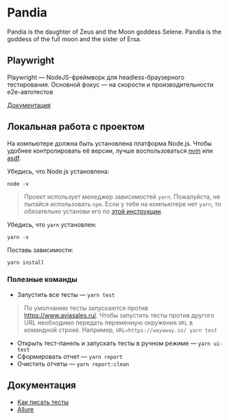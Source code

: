 # Pandia

Pandia is the daughter of Zeus and the Moon goddess Selene. Pandia is the goddess of the full moon and the sister of
Ersa.

## Playwright

Playwright — NodeJS-фреймворк для headless-браузерного тестирования. Основной фокус — на скорости и производительности
e2e-автотестов

[Документация](https://playwright.dev/docs/intro)

## Локальная работа с проектом

На компьютере должна быть установлена платформа Node.js. Чтобы удобнее контролировать её версии, лучше
воспользоваться [nvm](https://github.com/nvm-sh/nvm) или [asdf](https://asdf-vm.com).

Убедись, что Node.js установлена:

```
node -v
```

> Проект использует менеджер зависимостей `yarn`. Пожалуйста, не пытайся использовать `npm`. Если у тебя на компьютере
> нет `yarn`, то обязательно установи его по [этой инструкции](https://yarnpkg.com/getting-started/install).

Убедись, что `yarn` установлен:

```
yarn -v
```

Поставь зависимости:

```
yarn install
```

### Полезные команды

- Запустить все тесты — `yarn test`

> По умолчанию тесты запускаются против https://www.aviasales.ru/. Чтобы запустить тесты против другого URL необходимо
> передать переменную окружения `URL` в командной строке. Например, `URL=https://wayaway.io/ yarn test`

- Открыть тест-панель и запускать тесты в ручном режиме — `yarn ui-test`
- Сформировать отчет — `yarn report`
- Очистить отчеты — `yarn report:clean`

## Документация

- [Как писать тесты](docs/how-to-write-tests.md)
- [Allure](docs/allure.md)
